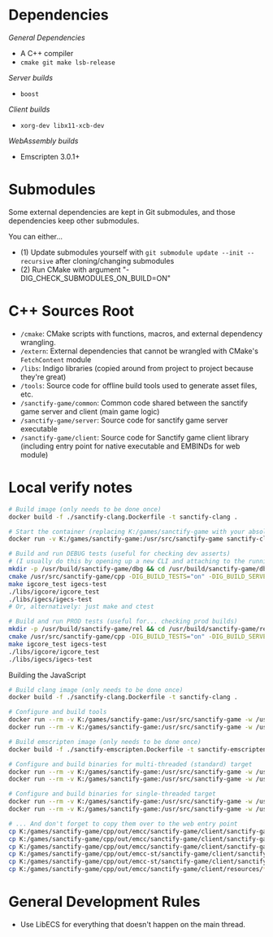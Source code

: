 # Dependencies

_General Dependencies_
* A C++ compiler
* `cmake git make lsb-release`

_Server builds_
* `boost`

_Client builds_
* `xorg-dev libx11-xcb-dev`

_WebAssembly builds_
* Emscripten 3.0.1+

# Submodules

Some external dependencies are kept in Git submodules, and those dependencies keep other submodules.

You can either...
- (1) Update submodules yourself with `git submodule update --init --recursive` after cloning/changing submodules
- (2) Run CMake with argument "-DIG_CHECK_SUBMODULES_ON_BUILD=ON"

# C++ Sources Root

- `/cmake`: CMake scripts with functions, macros, and external dependency wrangling.
- `/extern`: External dependencies that cannot be wrangled with CMake's `FetchContent` module
- `/libs`: Indigo libraries (copied around from project to project because they're great)
- `/tools`: Source code for offline build tools used to generate asset files, etc.
- `/sanctify-game/common`: Common code shared between the sanctify game server and client (main game logic)
- `/sanctify-game/server`: Source code for sanctify game server executable
- `/sanctify-game/client`: Source code for Sanctify game client library (including entry point for native executable and EMBINDs for web module)

# Local verify notes
```bash
# Build image (only needs to be done once)
docker build -f ./sanctify-clang.Dockerfile -t sanctify-clang .

# Start the container (replacing K:/games/sanctify-game with your absolute git path)
docker run -v K:/games/sanctify-game:/usr/src/sanctify-game sanctify-clang

# Build and run DEBUG tests (useful for checking dev asserts)
# (I usually do this by opening up a new CLI and attaching to the running Docker image)
mkdir -p /usr/build/sanctify-game/dbg && cd /usr/build/sanctify-game/dbg
cmake /usr/src/sanctify-game/cpp -DIG_BUILD_TESTS="on" -DIG_BUILD_SERVER="on" -DCMAKE_BUILD_TYPE="Debug" -DIG_ENABLE_THREADS="on" -DIG_CHECK_SUBMODULES_ON_BUILD="ON" -DIG_ENABLE_ECS_VALIDATION="ON" -DIG_TOOL_WRANGLE_PATH="./igtools.cmake"
make igcore_test igecs-test
./libs/igcore/igcore_test
./libs/igecs/igecs-test
# Or, alternatively: just make and ctest

# Build and run PROD tests (useful for... checking prod builds)
mkdir -p /usr/build/sanctify-game/rel && cd /usr/build/sanctify-game/rel
cmake /usr/src/sanctify-game/cpp -DIG_BUILD_TESTS="on" -DIG_BUILD_SERVER="on" -DCMAKE_BUILD_TYPE="MinSizeRel" -DIG_ENABLE_THREADS="on" -DIG_CHECK_SUBMODULES_ON_BUILD="ON" -DIG_ENABLE_ECS_VALIDATION="OFF" -DIG_TOOL_WRANGLE_PATH="./igtools.cmake"
make igcore_test igecs-test
./libs/igcore/igcore_test
./libs/igecs/igecs-test
```

Building the JavaScript

```bash
# Build clang image (only needs to be done once)
docker build -f ./sanctify-clang.Dockerfile -t sanctify-clang .

# Configure and build tools
docker run --rm -v K:/games/sanctify-game:/usr/src/sanctify-game -w /usr/src/sanctify-game/cpp/out/emcc-tools sanctify-clang cmake /usr/src/sanctify-game/cpp -DIG_BUILD_TESTS="on" -DIG_BUILD_SERVER="on" -DCMAKE_BUILD_TYPE="MinSizeRel" -DIG_ENABLE_THREADS="on" -DIG_CHECK_SUBMODULES_ON_BUILD="ON" -DIG_ENABLE_ECS_VALIDATION="ON" -DIG_TOOL_WRANGLE_PATH="./igtools.cmake"
docker run --rm -v K:/games/sanctify-game:/usr/src/sanctify-game -w /usr/src/sanctify-game/cpp/out/emcc-tools sanctify-clang make protoc igpack-gen

# Build emscripten image (only needs to be done once)
docker build -f ./sanctify-emscripten.Dockerfile -t sanctify-emscripten .

# Configure and build binaries for multi-threaded (standard) target
docker run --rm -v K:/games/sanctify-game:/usr/src/sanctify-game -w /usr/src/sanctify-game/cpp/out/emcc sanctify-emscripten emcmake cmake /usr/src/sanctify-game/cpp -DIG_BUILD_TESTS="OFF" -DIG_BUILD_SERVER="off" -DCMAKE_BUILD_TYPE="MinSizeRel" -DIG_ENABLE_THREADS="on" -DIG_CHECK_SUBMODULES_ON_BUILD="ON" -DIG_ENABLE_ECS_VALIDATION="off" -DIG_TOOL_WRANGLE_PATH="../emcc-tools/igtools.cmake"
docker run --rm -v K:/games/sanctify-game:/usr/src/sanctify-game -w /usr/src/sanctify-game/cpp/out/emcc sanctify-emscripten emmake make sanctify-game-client

# Configure and build binaries for single-threaded target
docker run --rm -v K:/games/sanctify-game:/usr/src/sanctify-game -w /usr/src/sanctify-game/cpp/out/emcc-st sanctify-emscripten emcmake cmake /usr/src/sanctify-game/cpp -DIG_BUILD_TESTS="OFF" -DIG_BUILD_SERVER="off" -DCMAKE_BUILD_TYPE="MinSizeRel" -DIG_ENABLE_THREADS="off" -DIG_CHECK_SUBMODULES_ON_BUILD="ON" -DIG_ENABLE_ECS_VALIDATION="off" -DIG_TOOL_WRANGLE_PATH="../emcc-tools/igtools.cmake"
docker run --rm -v K:/games/sanctify-game:/usr/src/sanctify-game -w /usr/src/sanctify-game/cpp/out/emcc-st sanctify-emscripten emmake make sanctify-game-client

# ... And don't forget to copy them over to the web entry point
cp K:/games/sanctify-game/cpp/out/emcc/sanctify-game/client/sanctify-game-client.js K:/games/sanctify-game/ts/packages/sanctify-web-client/public/wasm_mt/sanctify-game-client.js
cp K:/games/sanctify-game/cpp/out/emcc/sanctify-game/client/sanctify-game-client.worker.js K:/games/sanctify-game/ts/packages/sanctify-web-client/public/wasm_mt/sanctify-game-client.worker.js
cp K:/games/sanctify-game/cpp/out/emcc/sanctify-game/client/sanctify-game-client.wasm K:/games/sanctify-game/ts/packages/sanctify-web-client/public/wasm_mt/sanctify-game-client.wasm
cp K:/games/sanctify-game/cpp/out/emcc-st/sanctify-game/client/sanctify-game-client.js K:/games/sanctify-game/ts/packages/sanctify-web-client/public/wasm_st/sanctify-game-client.js
cp K:/games/sanctify-game/cpp/out/emcc-st/sanctify-game/client/sanctify-game-client.wasm K:/games/sanctify-game/ts/packages/sanctify-web-client/public/wasm_st/sanctify-game-client.wasm
cp K:/games/sanctify-game/cpp/out/emcc/sanctify-game/client/resources/* K:/games/sanctify-game/ts/packages/sanctify-web-client/public/resources
```

# General Development Rules
* Use LibECS for everything that doesn't happen on the main thread.
